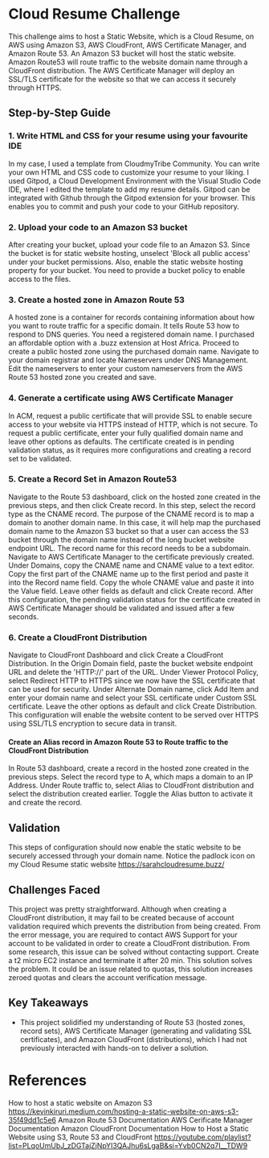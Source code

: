 # Cloud Resume Challenge 
This challenge aims to host a Static Website, which is a Cloud Resume, on AWS using Amazon S3, AWS CloudFront, AWS Certificate Manager, and Amazon Route 53. An Amazon S3 bucket will host the static website. Amazon Route53 will route traffic to the website domain name through a CloudFront distribution. The AWS Certificate Manager will deploy an SSL/TLS certificate for the website so that we can access it securely through HTTPS. 

## Step-by-Step Guide

### 1. Write HTML and CSS for your resume using your favourite IDE
In my case, I used a template from CloudmyTribe Community. You can write your own HTML and CSS code to customize your resume to your liking. I used Gitpod, a Cloud Development Environment with the Visual Studio Code IDE, where I edited the template to add my resume details. Gitpod can be integrated with Github through the Gitpod extension for your browser. This enables you to commit and push your code to your GitHub repository.
### 2. Upload your code to an Amazon S3 bucket
After creating your bucket, upload your code file to an Amazon S3. Since the bucket is for static website hosting, unselect 'Block all public access' under your bucket permissions. Also, enable the static website hosting property for your bucket. You need to provide a bucket policy to enable access to the files.

### 3. Create a hosted zone in Amazon Route 53
A hosted zone is a container for records containing information about how you want to route traffic for a specific domain. It tells Route 53 how to respond to DNS queries. You need a registered domain name. I purchased an affordable option with a .buzz extension at Host Africa. Proceed to create a public hosted zone using the purchased domain name. Navigate to your domain registrar and locate Nameservers under DNS Management. Edit the nameservers to enter your custom nameservers from the AWS Route 53 hosted zone you created and save.
### 4. Generate a certificate using AWS Certificate Manager
In ACM, request a public certificate that will provide SSL to enable secure access to your website via HTTPS instead of HTTP, which is not secure. To request a public certificate, enter your fully qualified domain name and leave other options as defaults. The certificate created is in pending validation status, as it requires more configurations and creating a record set to be validated.
### 5. Create a Record Set in Amazon Route53
Navigate to the Route 53 dashboard, click on the hosted zone created in the previous steps, and then click Create record. In this step, select the record type as the CNAME record. The purpose of the CNAME record is to map a domain to another domain name. In this case, it will help map the purchased domain name to the Amazon S3 bucket so that a user can access the S3 bucket through the domain name instead of the long bucket website endpoint URL. The record name for this record needs to be a subdomain. Navigate to AWS Certificate Manager to the certificate previously created. Under Domains, copy the CNAME name and CNAME value to a text editor. Copy the first part of the CNAME name up to the first period and paste it into the Record name field. Copy the whole CNAME value and paste it into the Value field. Leave other fields as default and click Create record. After this configuration, the pending validation status for the certificate created in AWS Certificate Manager should be validated and issued after a few seconds.
### 6. Create a CloudFront Distribution
Navigate to CloudFront Dashboard and click Create a CloudFront Distribution. In the Origin Domain field, paste the bucket website endpoint URL and delete the 'HTTP://' part of the URL. Under Viewer Protocol Policy, select Redirect HTTP to HTTPS since we now have the SSL certificate that can be used for security. Under Alternate Domain name, click Add Item and enter your domain name and select your SSL certificate under Custom SSL certificate. Leave the other options as default and click Create Distribution. This configuration will enable the website content to be served over HTTPS using SSL/TLS encryption to secure data in transit.
#### Create an Alias record in Amazon Route 53 to Route traffic to the CloudFront Distribution
In Route 53 dashboard, create a record in the hosted zone created in the previous steps. Select the record type to A, which maps a domain to an IP Address. Under Route traffic to, select Alias to CloudFront distribution and select the distribution created earlier. Toggle the Alias button to activate it and create the record. 
## Validation
This steps of configuration should now enable the static website to be securely accessed through your domain name. Notice the padlock icon on my Cloud Resume static website https://sarahcloudresume.buzz/
## Challenges Faced
This project was pretty straightforward. Although when creating a CloudFront distribution, it may fail to be created because of account validation required which prevents the distribution from being created. From the error message, you are required to contact AWS Support for your account to be validated in order to create a CloudFront distribution. From some research, this issue can be solved without contacting support. Create a t2 micro EC2 instance and terminate it after 20 min. This solution solves the problem. It could be an issue related to quotas, this solution increases zeroed quotas and clears the account verification message. 
## Key Takeaways
- This project solidified my understanding of Route 53 (hosted zones, record sets), AWS Certificate Manager (generating and validating SSL certificates), and Amazon CloudFront (distributions), which I had not previously interacted with hands-on to deliver a solution.
# References
How to host a static website on Amazon S3 https://kevinkiruri.medium.com/hosting-a-static-website-on-aws-s3-35f49dd1c5e6
Amazon Route 53 Documentation
AWS Cerificate Manager Documentation
Amazon CloudFront Documentation
How to Host a Static Website using S3, Route 53 and CloudFront https://youtube.com/playlist?list=PLqoUmUbJ_zDGTajZjNpYI3QAJhu6sLgaB&si=Yvb0CN2q7I__TDW9

